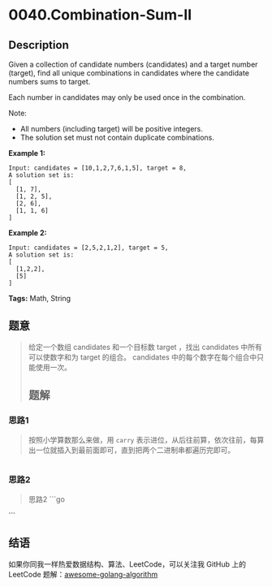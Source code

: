 # 0040.Combination-Sum-II

## Description

Given a collection of candidate numbers \(candidates\) and a target number \(target\), find all unique combinations in candidates where the candidate numbers sums to target.

Each number in candidates may only be used once in the combination.

Note:

* All numbers \(including target\) will be positive integers.
* The solution set must not contain duplicate combinations.

**Example 1:**

```text
Input: candidates = [10,1,2,7,6,1,5], target = 8,
A solution set is:
[
  [1, 7],
  [1, 2, 5],
  [2, 6],
  [1, 1, 6]
]
```

**Example 2:**

```text
Input: candidates = [2,5,2,1,2], target = 5,
A solution set is:
[
  [1,2,2],
  [5]
]
```

**Tags:** Math, String

## 题意

> 给定一个数组 candidates 和一个目标数 target ，找出 candidates 中所有可以使数字和为 target 的组合。 candidates 中的每个数字在每个组合中只能使用一次。
>
> ## 题解

### 思路1

> 按照小学算数那么来做，用 `carry` 表示进位，从后往前算，依次往前，每算出一位就插入到最前面即可，直到把两个二进制串都遍历完即可。

```go

```

### 思路2

> 思路2 \`\`\`go

\`\`\`

## 结语

如果你同我一样热爱数据结构、算法、LeetCode，可以关注我 GitHub 上的 LeetCode 题解：[awesome-golang-algorithm](https://github.com/kylesliu/awesome-golang-algorithm)

